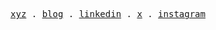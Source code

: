 <p align="center">
  <samp>
    <a href="https://sandheep.xyz">xyz</a> .
    <a href="https://lolrazh.github.io/blog">blog</a> .
    <a href="https://www.linkedin.com/in/sandheeprajkumar">linkedin</a> .
    <a href="https://x.com/sheeshlordsandy">x</a> .
    <a href="http://instagram.com/lolrazh">instagram</a>
  </samp>
</p>
